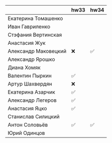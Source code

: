 | |hw33|hw34|
|-|---|---|
|Екатерина Томашенко|
|Иван Гавриленко|
|Стэфания Вертинская|
|Анастасия Жук|
|Александр Маковецкий|❌|✅|
|Александр Ярошко|
|Диана Хомяк|
|Валентин Пыркин|✅|
|Артур Шахвердян|❌
|Екатерина Азарчик|✅|
|Александр Легеров|✅|
|Анастасия Яцко|✅|
|Станислав Силицкий|
|Антон Соловьёв|✅|✅|
|Юрий Одинцов|
